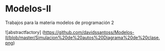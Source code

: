 # Modelos-II
Trabajos para la materia modelos de programación 2

![abstractfactory] (https://github.com/davidssantoss/Modelos-II/blob/master/Simulacion%20de%20autos%20Diagrama%20de%20clase.png)
